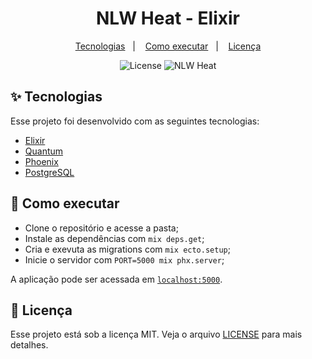 <h1 align="center">NLW Heat - Elixir</h1>

<p align="center">
  <a href="#-tecnologias">Tecnologias</a>&nbsp;&nbsp;&nbsp;|&nbsp;&nbsp;&nbsp;
  <a href="#-como-executar">Como executar</a>&nbsp;&nbsp;&nbsp;|&nbsp;&nbsp;&nbsp;
  <a href="#-licença">Licença</a>
</p>

<p align="center">
  <img alt="License" src="https://img.shields.io/static/v1?label=license&message=MIT&color=8257E5&labelColor=000000">
  <img src="https://img.shields.io/static/v1?label=NLW&message=Heat&color=8257E5&labelColor=000000" alt="NLW Heat" />
</p>

## ✨ Tecnologias

Esse projeto foi desenvolvido com as seguintes tecnologias:

- [Elixir](https://elixir-lang.org/)
- [Quantum](https://github.com/quantum-elixir/quantum-core)
- [Phoenix](https://www.phoenixframework.org/)
- [PostgreSQL](https://www.postgresql.org/)

## 🚀 Como executar

- Clone o repositório e acesse a pasta;
- Instale as dependências com `mix deps.get`;
- Cria e exevuta as migrations com `mix ecto.setup`;
- Inicie o servidor com `PORT=5000 mix phx.server`;

A aplicação pode ser acessada em [`localhost:5000`](http://localhost:5000).

## 📄 Licença

Esse projeto está sob a licença MIT. Veja o arquivo [LICENSE](LICENSE) para mais detalhes.